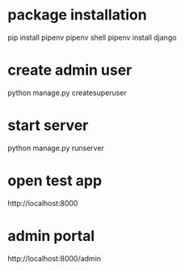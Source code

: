 # package installation 
pip install pipenv
pipenv shell
pipenv install django

# create admin user
python manage.py createsuperuser

# start server
python manage.py runserver

# open test app
http://localhost:8000

# admin portal
http://localhost:8000/admin
